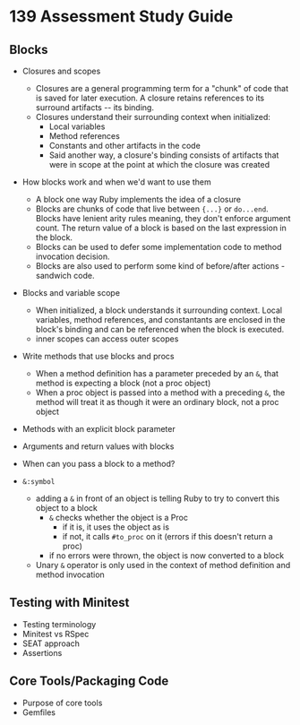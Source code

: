 # 139 Assessment Study Guide

## Blocks
* Closures and scopes
  - Closures are a general programming term for a "chunk" of code that is saved
    for later execution. A closure retains references to its surround artifacts
    -- its binding.
  - Closures understand their surrounding context when initialized:
    - Local variables
    - Method references
    - Constants and other artifacts in the code
    - Said another way, a closure's binding consists of artifacts that were in
      scope at the point at which the closure was created

* How blocks work and when we'd want to use them
  - A block one way Ruby implements the idea of a closure
  - Blocks are chunks of code that live between `{...}` or `do...end`. Blocks
    have lenient arity rules meaning, they don't enforce argument count. The
    return value of a block is based on the last expression in the block.
  - Blocks can be used to defer some implementation code to method invocation
    decision.
  - Blocks are also used to perform some kind of before/after actions - sandwich
    code.

* Blocks and variable scope
  - When initialized, a block understands it surrounding context. Local
    variables, method references, and constantants are enclosed in the block's
    binding and can be referenced when the block is executed.
  - inner scopes can access outer scopes

* Write methods that use blocks and procs
  - When a method definition has a parameter preceded by an `&`, that method is
    expecting a block (not a proc object)
  - When a proc object is passed into a method with a preceding `&`, the method
    will treat it as though it were an ordinary block, not a proc object
* Methods with an explicit block parameter
* Arguments and return values with blocks
* When can you pass a block to a method?
* `&:symbol`
  - adding a `&` in front of an object is telling Ruby to try to convert this
    object to a block
    - `&` checks whether the object is a Proc
      - if it is, it uses the object as is
      - if not, it calls `#to_proc` on it (errors if this doesn't return a proc)
    - if no errors were thrown, the object is now converted to a block
  - Unary `&` operator is only used in the context of method definition and
    method invocation

## Testing with Minitest
* Testing terminology
* Minitest vs RSpec
* SEAT approach
* Assertions

## Core Tools/Packaging Code
* Purpose of core tools
* Gemfiles
